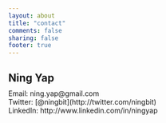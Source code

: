 ```yaml
---
layout: about
title: "contact"
comments: false
sharing: false
footer: true
---
```


<h2 style="margin-bottom:0.5em"> Ning Yap </h2>
Email: ning.yap@gmail.com <br>
Twitter: [@ningbit](http://twitter.com/ningbit) <br>
LinkedIn: http://www.linkedin.com/in/ningyap
